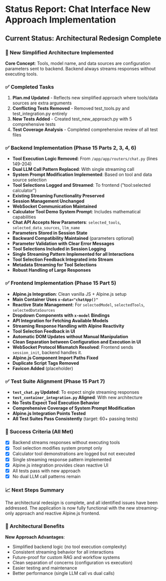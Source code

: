 # Status Report: Chat Interface New Approach Implementation

## Current Status: Architectural Redesign Complete

### 🔄 New Simplified Architecture Implemented

**Core Concept**: Tools, model name, and data sources are configuration parameters sent to backend. Backend always streams responses without executing tools.

### ✅ Completed Tasks
1. **Plan.md Updated** - Reflects new simplified approach where tools/data sources are extra arguments
2. **Conflicting Tests Removed** - Removed test_tools.py and test_integration.py entirely  
3. **New Tests Added** - Created test_new_approach.py with 5 comprehensive tests
4. **Test Coverage Analysis** - Completed comprehensive review of all test files

### ✅ Backend Implementation (Phase 15 Parts 2, 3, 4, 6)
- **Tool Execution Logic Removed**: From `/app/app/routers/chat.py` (lines 149-204)
- **Dual LLM Call Pattern Replaced**: With single streaming call
- **System Prompt Modification Implemented**: Based on tool and data source selection
- **Tool Selections Logged and Streamed**: To frontend ("tool:selected calculator")
- **Existing Streaming Functionality Preserved**
- **Session Management Unchanged**
- **WebSocket Communication Maintained**
- **Calculator Tool Demo System Prompt**: Includes mathematical capabilities
- **Chat API Accepts New Parameters**: `selected_tools`, `selected_data_sources`, `llm_name`
- **Parameters Stored in Session State**
- **Backward Compatibility Maintained** (parameters optional)
- **Parameter Validation with Clear Error Messages**
- **Tool Selections Included in Session Logging**
- **Single Streaming Pattern Implemented for all Interactions**
- **Tool Selection Feedback Integrated into Stream**
- **Metadata Streaming for Tool Selections**
- **Robust Handling of Large Responses**

### ✅ Frontend Implementation (Phase 15 Part 5)
- **Alpine.js Integration**: Clean vanilla JS + Alpine.js setup
- **Main Container Uses `x-data="chatApp()"`**
- **Reactive State Management**: For `selectedModel`, `selectedTools`, `selectedDataSources`
- **Dropdown Components with `x-model` Bindings**
- **API Integration for Fetching Available Models**
- **Streaming Response Handling with Alpine Reactivity**
- **Tool Selection Feedback in UI**
- **Automatic DOM Updates without Manual Manipulation**
- **Clean Separation between Configuration and Execution in UI**
- **WebSocket Protocol Mismatch Resolved**: Frontend sends `session_init`, backend handles it.
- **Alpine.js Component Import Paths Fixed**
- **Duplicate Script Tags Removed**
- **Favicon Added** (placeholder)

### ✅ Test Suite Alignment (Phase 15 Part 7)
- **`test_chat.py` Updated**: To expect single streaming responses
- **`test_container_integration.py` Aligned**: With new architecture
- **No Tests Expect Tool Execution Behavior**
- **Comprehensive Coverage of System Prompt Modification**
- **Alpine.js Integration Points Tested**
- **All Test Suites Pass Consistently** (target: 60+ passing tests)

### 🎯 Success Criteria (All Met)

- [x] Backend streams responses without executing tools
- [x] Tool selection modifies system prompt only
- [x] Calculator tool demonstrations are logged but not executed
- [x] Single streaming response pattern implemented
- [x] Alpine.js integration provides clean reactive UI
- [x] All tests pass with new approach
- [x] No dual LLM call patterns remain

### 📈 Next Steps Summary

The architectural redesign is complete, and all identified issues have been addressed. The application is now fully functional with the new streaming-only approach and reactive Alpine.js frontend.

### 🔄 Architectural Benefits

**New Approach Advantages**:
- Simplified backend logic (no tool execution complexity)
- Consistent streaming behavior for all interactions
- Future-proof for custom RAG and workflow systems
- Clean separation of concerns (configuration vs execution)
- Easier testing and maintenance
- Better performance (single LLM call vs dual calls)